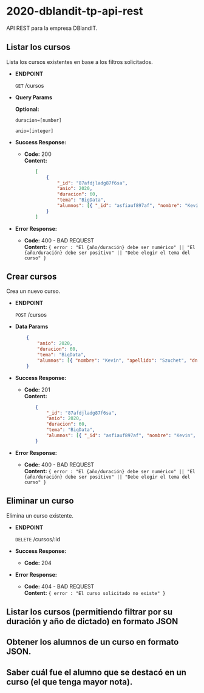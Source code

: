 # 2020-dblandit-tp-api-rest

API REST para la empresa DBlandIT.

**Listar los cursos**
----
  Lista los cursos existentes en base a los filtros solicitados.

* **ENDPOINT**

  `GET` /cursos
  
*  **Query Params**

   **Optional:**
 
   `duracion=[number]`

   `anio=[integer]`

* **Success Response:**

  * **Code:** 200 <br />
    **Content:** 
    ```json
        [
            { 
                "_id": "87afdjladg87f6sa", 
                "anio": 2020, 
                "duracion": 60, 
                "tema": "BigData", 
                "alumnos": [{ "_id": "asfiauf897af", "nombre": "Kevin", "apellido": "Szuchet", "dni": "12345678", "direccion": "Av. Siempreviva 123", "nota": 10 }]
            }                
        ]
    ```
 
* **Error Response:**

  * **Code:** 400 - BAD REQUEST <br />
    **Content:** `{ error : "El {año/duración} debe ser numérico" || "El {año/duración} debe ser positivo" || "Debe elegir el tema del curso" }`

**Crear cursos**
----
  Crea un nuevo curso.

* **ENDPOINT**

  `POST` /cursos

* **Data Params**

    ```json
        { 
            "anio": 2020, 
            "duracion": 60, 
            "tema": "BigData", 
            "alumnos": [{ "nombre": "Kevin", "apellido": "Szuchet", "dni": "12345678", "direccion": "Av. Siempreviva 123", "nota": 10 }] 
        }
    ```

* **Success Response:**

  * **Code:** 201 <br />
    **Content:** 
    ```json
        { 
            "_id": "87afdjladg87f6sa", 
            "anio": 2020, 
            "duracion": 60, 
            "tema": "BigData", 
            "alumnos": [{ "_id": "asfiauf897af", "nombre": "Kevin", "apellido": "Szuchet", "dni": "12345678", "direccion": "Av. Siempreviva 123", "nota": 10 }]
        }
    ```
 
* **Error Response:**

  * **Code:** 400 - BAD REQUEST <br />
    **Content:** `{ error : "El {año/duración} debe ser numérico" || "El {año/duración} debe ser positivo" || "Debe elegir el tema del curso" }`

**Eliminar un curso**
----
  Elimina un curso existente.

* **ENDPOINT**

  `DELETE` /cursos/:id

* **Success Response:**

  * **Code:** 204
 
* **Error Response:**

  * **Code:** 404 - BAD REQUEST <br />
    **Content:** `{ error : "El curso solicitado no existe" }`

## Listar los cursos (permitiendo filtrar por su duración y año de dictado) en formato JSON
## Obtener los alumnos de un curso en formato JSON.
## Saber cuál fue el alumno que se destacó en un curso (el que tenga mayor nota).

